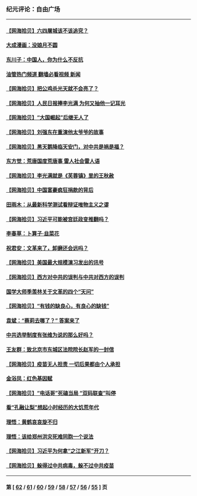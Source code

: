 ### 纪元评论：自由广场
---
#### [【网海拾贝】六四屠城该不该追究？](../../pages/nsc993/n13227648.md?09130330) 
#### [大成漫画：没娘月不圆](../../pages/nsc993/n13227737.md?09130330) 
#### [东川子：中国人，你为什么不反抗](../../pages/nsc993/n13225723.md?09130330) 
#### [油管热门频道 翻墙必看视频 新闻](ok?09130330)
#### [【网海拾贝】把公鸡杀光天就不会亮了？](../../pages/nsc993/n13225966.md?09130330) 
#### [【网海拾贝】人民日报捧李光满 为何又抽他一记耳光](../../pages/nsc993/n13224062.md?09130330) 
#### [【网海拾贝】“大国崛起”后继无人了](../../pages/nsc993/n13221320.md?09130330) 
#### [【网海拾贝】刘强东在重演他太爷爷的故事](../../pages/nsc993/n13218844.md?09130330) 
#### [【网海拾贝】黑天鹅降临天安门，对中共是祸是福？](../../pages/nsc993/n13216283.md?09130330) 
#### [东方觉：荒唐国度荒唐事 雷人社会雷人语](../../pages/nsc993/n13212849.md?09130330) 
#### [【网海拾贝】李光满就是《芙蓉镇》里的王秋赦](../../pages/nsc993/n13213872.md?09130330) 
#### [【网海拾贝】中国富豪疯狂捐款的背后](../../pages/nsc993/n13211297.md?09130330) 
#### [田雨木：从最新科学测试看辩证唯物主义之谬](../../pages/nsc993/n13210926.md?09130330) 
#### [【网海拾贝】习近平可能被宫廷政变推翻吗？](../../pages/nsc993/n13209876.md?09130330) 
#### [李春草：卜算子·韭菜花](../../pages/nsc993/n13209894.md?09130330) 
#### [祝君安：文革来了，卸磨还会远吗？](../../pages/nsc993/n13209892.md?09130330) 
#### [【网海拾贝】美国最大规模演习发出的讯号](../../pages/nsc993/n13207637.md?09130330) 
#### [【网海拾贝】西方对中共的误判与中共对西方的误判](../../pages/nsc993/n13204854.md?09130330) 
#### [国学大师季羡林关于文革的四个“天问”](../../pages/nsc993/n13204917.md?09130330) 
#### [【网海拾贝】“有钱的缺良心，有良心的缺钱”](../../pages/nsc993/n13202291.md?09130330) 
#### [袁斌：“蔡莉去哪了？” 答案来了](../../pages/nsc993/n13199329.md?09130330) 
#### [中共选举制度有张维为说的那么好吗？](../../pages/nsc993/n13199399.md?09130330) 
#### [王友群：致北京市东城区法院院长赵军的一封信](../../pages/nsc993/n13198263.md?09130330) 
#### [【网海拾贝】疫苗无人担责 一切后果都由个人承担](../../pages/nsc993/n13197255.md?09130330) 
#### [金浴凤：红色基因赋](../../pages/nsc993/n13197155.md?09130330) 
#### [【网海拾贝】“电话哥”死磕当局 “双码联查”叫停](../../pages/nsc993/n13194888.md?09130330) 
#### [看“孔融让梨”想起小时经历的大饥荒年代](../../pages/nsc993/n13195778.md?09130330) 
#### [理悟：黄鹤哀哀旋不归](../../pages/nsc993/n13195355.md?09130330) 
#### [理悟：该给郑州洪灾死难同胞一个说法](../../pages/nsc993/n13194873.md?09130330) 
#### [【网海拾贝】习近平为何拿“之江新军”开刀？](../../pages/nsc993/n13193979.md?09130330) 
#### [【网海拾贝】躲得过中共病毒，躲不过中共疫苗](../../pages/nsc993/n13191479.md?09130330) 

---
#### 第 [ [62](./62.md?09130330) / [61](./61.md?09130330) / [60](./60.md?09130330) / [59](./59.md?09130330) / [58](./58.md?09130330) / [57](./57.md?09130330) / [56](./56.md?09130330) / [55](./55.md?09130330) ] 页
